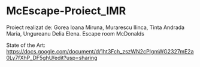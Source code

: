 # McEscape-Proiect_IMR

Proiect realizat de: Gorea Ioana Miruna, Murarescu Ilinca, Tinta Andrada Maria, Ungureanu Delia Elena.
Escape room McDonalds

State of the Art: https://docs.google.com/document/d/1ht3Fch_zszWN2cPIgmWG2327mE2a0Ly7fXhP_DF5ghU/edit?usp=sharing

